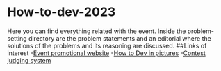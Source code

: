 # How-to-dev-2023
Here you can find everything related with the event. Inside the problem-setting directory are the problem statements and an editorial where the solutions of the problems and its reasoning are discussed.
##Links of interest
    -[Event promotional website](https://devalghub.github.io/HowToDev/)
    -[How to Dev in pictures](https://drive.google.com/drive/mobile/folders/1FG0gjRMuO4UJlZxvU--zE-03ghofRTYB)
    -[Contest judging system](https://omegaup.com/arena/codemania2023/)